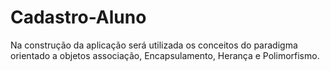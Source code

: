 # Cadastro-Aluno

Na construção da aplicação será utilizada os conceitos do paradigma orientado a objetos associação, Encapsulamento, Herança e Polimorfismo.
